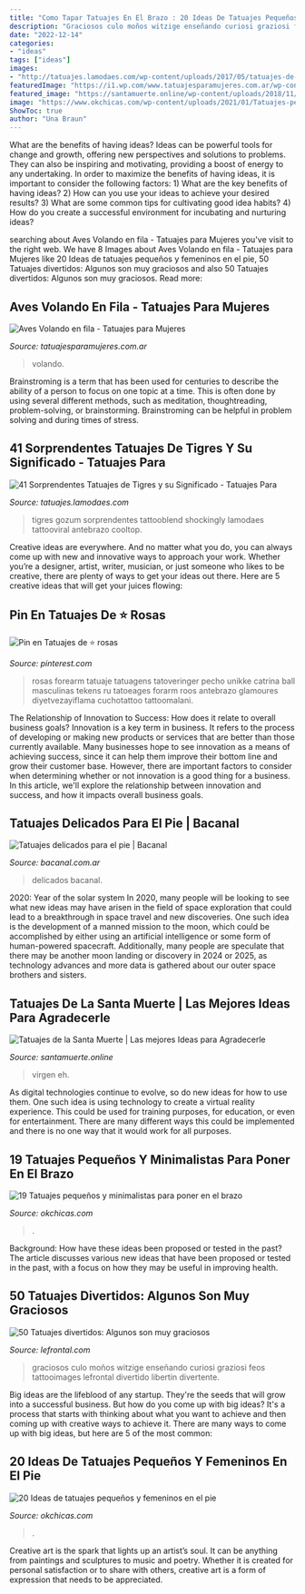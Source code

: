 ```yaml
---
title: "Como Tapar Tatuajes En El Brazo : 20 Ideas De Tatuajes Pequeños Y Femeninos En El Pie"
description: "Graciosos culo moños witzige enseñando curiosi graziosi feos tattooimages lefrontal divertido libertin divertente"
date: "2022-12-14"
categories:
- "ideas"
tags: ["ideas"]
images:
- "http://tatuajes.lamodaes.com/wp-content/uploads/2017/05/tatuajes-de-Tigres-27.jpg"
featuredImage: "https://i1.wp.com/www.tatuajesparamujeres.com.ar/wp-content/uploads/2014/08/Tatuaje-Aves-Volando-en-fila.jpg?fit=800%2C600&amp;ssl=1"
featured_image: "https://santamuerte.online/wp-content/uploads/2018/11/tatuajes-de-la-santa-muerte-en-la-espalda-225x300.jpg"
image: "https://www.okchicas.com/wp-content/uploads/2021/01/Tatuajes-pequenos-y-minimalistas-para-el-brazo-9-700x700.jpg"
ShowToc: true
author: "Una Braun"
---
```



What are the benefits of having ideas?
Ideas can be powerful tools for change and growth, offering new perspectives and solutions to problems. They can also be inspiring and motivating, providing a boost of energy to any undertaking. In order to maximize the benefits of having ideas, it is important to consider the following factors: 1) What are the key benefits of having ideas? 2) How can you use your ideas to achieve your desired results? 3) What are some common tips for cultivating good idea habits? 4) How do you create a successful environment for incubating and nurturing ideas?

	

		
searching about Aves Volando en fila - Tatuajes para Mujeres you've visit to the right web. We have 8 Images about Aves Volando en fila - Tatuajes para Mujeres like 20 Ideas de tatuajes pequeños y femeninos en el pie, 50 Tatuajes divertidos: Algunos son muy graciosos and also 50 Tatuajes divertidos: Algunos son muy graciosos. Read more:
		
    
## Aves Volando En Fila - Tatuajes Para Mujeres

<img loading=lazy src="https://i1.wp.com/www.tatuajesparamujeres.com.ar/wp-content/uploads/2014/08/Tatuaje-Aves-Volando-en-fila.jpg?fit=800%2C600&amp;ssl=1" onerror="this.onerror=null;this.src='https://tse1.mm.bing.net/th?id=OIP.Yr6k3pXWIhfybQnWLmpBvgHaFj&amp;pid=15.1';" alt="Aves Volando en fila - Tatuajes para Mujeres">

_Source: tatuajesparamujeres.com.ar_

>volando. 

	

Brainstroming is a term that has been used for centuries to describe the ability of a person to focus on one topic at a time. This is often done by using several different methods, such as meditation, thoughtreading, problem-solving, or brainstorming. Brainstroming can be helpful in problem solving and during times of stress.

    
## 41 Sorprendentes Tatuajes De Tigres Y Su Significado - Tatuajes Para

<img loading=lazy src="http://tatuajes.lamodaes.com/wp-content/uploads/2017/05/tatuajes-de-Tigres-27.jpg" onerror="this.onerror=null;this.src='https://tse1.mm.bing.net/th?id=OIP.P7SduG64yx_2Tcl1DYinSAHaHW&amp;pid=15.1';" alt="41 Sorprendentes Tatuajes de Tigres y su Significado - Tatuajes Para">

_Source: tatuajes.lamodaes.com_

>tigres gozum sorprendentes tattooblend shockingly lamodaes tattooviral antebrazo cooltop. 

	

Creative ideas are everywhere. And no matter what you do, you can always come up with new and innovative ways to approach your work. Whether you’re a designer, artist, writer, musician, or just someone who likes to be creative, there are plenty of ways to get your ideas out there. Here are 5 creative ideas that will get your juices flowing: 

    
## Pin En Tatuajes De ⭐ Rosas

<img loading=lazy src="https://i.pinimg.com/736x/d7/12/40/d7124050601987a9fc9bd9f267a8b962.jpg" onerror="this.onerror=null;this.src='https://tse3.mm.bing.net/th?id=OIP.LS2r39aHSMgSWaivoxj3zwAAAA&amp;pid=15.1';" alt="Pin en Tatuajes de ⭐ rosas">

_Source: pinterest.com_

>rosas forearm tatuaje tatuagens tatoveringer pecho unikke catrina ball masculinas tekens ru tatoeages forarm roos antebrazo glamoures diyetvezayiflama cuchotattoo tattoomalani. 

	

The Relationship of Innovation to Success: How does it relate to overall business goals?
Innovation is a key term in business. It refers to the process of developing or making new products or services that are better than those currently available. Many businesses hope to see innovation as a means of achieving success, since it can help them improve their bottom line and grow their customer base. However, there are important factors to consider when determining whether or not innovation is a good thing for a business. In this article, we'll explore the relationship between innovation and success, and how it impacts overall business goals.

    
## Tatuajes Delicados Para El Pie | Bacanal

<img loading=lazy src="http://www.bacanal.com.ar/wp-content/uploads/2018/02/TATUAJES-VA2.jpg" onerror="this.onerror=null;this.src='https://tse2.mm.bing.net/th?id=OIP.psqS3bK4sP4_gxmAbyJPzAHaDl&amp;pid=15.1';" alt="Tatuajes delicados para el pie | Bacanal">

_Source: bacanal.com.ar_

>delicados bacanal. 

	

2020: Year of the solar system
In 2020, many people will be looking to see what new ideas may have arisen in the field of space exploration that could lead to a breakthrough in space travel and new discoveries. One such idea is the development of a manned mission to the moon, which could be accomplished by either using an artificial intelligence or some form of human-powered spacecraft. Additionally, many people are speculate that there may be another moon landing or discovery in 2024 or 2025, as technology advances and more data is gathered about our outer space brothers and sisters.

    
## Tatuajes De La Santa Muerte | Las Mejores Ideas Para Agradecerle

<img loading=lazy src="https://santamuerte.online/wp-content/uploads/2018/11/tatuajes-de-la-santa-muerte-en-la-espalda-225x300.jpg" onerror="this.onerror=null;this.src='https://tse4.mm.bing.net/th?id=OIP.5UmdStAT4oAr_YVHukFsBgAAAA&amp;pid=15.1';" alt="Tatuajes de la Santa Muerte | Las mejores Ideas para Agradecerle">

_Source: santamuerte.online_

>virgen eh. 

	

As digital technologies continue to evolve, so do new ideas for how to use them. One such idea is using technology to create a virtual reality experience. This could be used for training purposes, for education, or even for entertainment. There are many different ways this could be implemented and there is no one way that it would work for all purposes.

    
## 19 Tatuajes Pequeños Y Minimalistas Para Poner En El Brazo

<img loading=lazy src="https://www.okchicas.com/wp-content/uploads/2021/01/Tatuajes-pequenos-y-minimalistas-para-el-brazo-9-700x700.jpg" onerror="this.onerror=null;this.src='https://tse3.mm.bing.net/th?id=OIP.-IeriXQaolG0-qwvXzf84wHaHa&amp;pid=15.1';" alt="19 Tatuajes pequeños y minimalistas para poner en el brazo">

_Source: okchicas.com_

>. 

	

Background: How have these ideas been proposed or tested in the past?
The article discusses various new ideas that have been proposed or tested in the past, with a focus on how they may be useful in improving health.

    
## 50 Tatuajes Divertidos: Algunos Son Muy Graciosos

<img loading=lazy src="https://www.lefrontal.com/es/images/coleccion/tatuaje-divertido/tatuaje-divertido-539.jpg" onerror="this.onerror=null;this.src='https://tse2.mm.bing.net/th?id=OIP.NhrBZRWRXitoxHnJy4zKHgHaLT&amp;pid=15.1';" alt="50 Tatuajes divertidos: Algunos son muy graciosos">

_Source: lefrontal.com_

>graciosos culo moños witzige enseñando curiosi graziosi feos tattooimages lefrontal divertido libertin divertente. 

	

Big ideas are the lifeblood of any startup. They're the seeds that will grow into a successful business. But how do you come up with big ideas? It's a process that starts with thinking about what you want to achieve and then coming up with creative ways to achieve it. There are many ways to come up with big ideas, but here are 5 of the most common: 

    
## 20 Ideas De Tatuajes Pequeños Y Femeninos En El Pie

<img loading=lazy src="https://www.okchicas.com/wp-content/uploads/2016/06/Cover-20-Ideas-de-tatuajes-pequeños-en-el-pie-que-demuestran-que-a-veces-menos-es-mas.jpg" onerror="this.onerror=null;this.src='https://tse3.mm.bing.net/th?id=OIP.HKAhRMrrMsREec3MlJAKnQHaD3&amp;pid=15.1';" alt="20 Ideas de tatuajes pequeños y femeninos en el pie">

_Source: okchicas.com_

>. 

	

Creative art is the spark that lights up an artist’s soul. It can be anything from paintings and sculptures to music and poetry. Whether it is created for personal satisfaction or to share with others, creative art is a form of expression that needs to be appreciated.

